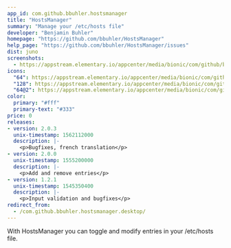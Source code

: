 ```yaml
---
app_id: com.github.bbuhler.hostsmanager
title: "HostsManager"
summary: "Manage your /etc/hosts file"
developer: "Benjamin Buhler"
homepage: "https://github.com/bbuhler/HostsManager"
help_page: "https://github.com/bbuhler/HostsManager/issues"
dist: juno
screenshots:
  - https://appstream.elementary.io/appcenter/media/bionic/com/github/bbuhler.hostsmanager/C46AB28FFD9D8FA4EEB9CC05B7B0904A/screenshots/image-1_orig.png
icons:
  "64": https://appstream.elementary.io/appcenter/media/bionic/com/github/bbuhler.hostsmanager/C46AB28FFD9D8FA4EEB9CC05B7B0904A/icons/64x64/com.github.bbuhler.hostsmanager_com.github.bbuhler.hostsmanager.png
  "128": https://appstream.elementary.io/appcenter/media/bionic/com/github/bbuhler.hostsmanager/C46AB28FFD9D8FA4EEB9CC05B7B0904A/icons/128x128/com.github.bbuhler.hostsmanager_com.github.bbuhler.hostsmanager.png
  "64@2": https://appstream.elementary.io/appcenter/media/bionic/com/github/bbuhler.hostsmanager/C46AB28FFD9D8FA4EEB9CC05B7B0904A/icons/64x64@2/com.github.bbuhler.hostsmanager_com.github.bbuhler.hostsmanager.png
color:
  primary: "#fff"
  primary-text: "#333"
price: 0
releases:
- version: 2.0.3
  unix-timestamp: 1562112000
  description: |-
    <p>Bugfixes, french translation</p>
- version: 2.0.0
  unix-timestamp: 1555200000
  description: |-
    <p>Add and remove entries</p>
- version: 1.2.1
  unix-timestamp: 1545350400
  description: |-
    <p>Input validation and bugfixes</p>
redirect_from:
  - /com.github.bbuhler.hostsmanager.desktop/
---
```


<p>With HostsManager you can toggle and modify entries in your /etc/hosts file.</p>